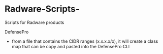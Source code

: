 # Radware-Scripts-
Scripts for Radware products 

DefensePro
- from a file that contains the CIDR ranges (x.x.x.x/x), it will create a class map that can be copy and pasted into the DefensePro CLI
